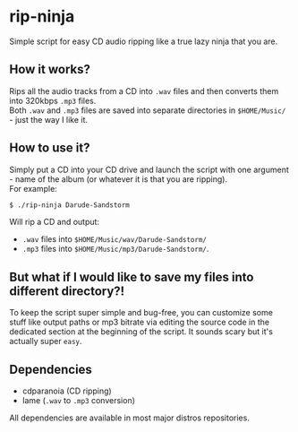 # rip-ninja
Simple script for easy CD audio ripping like a true lazy ninja that you are.

## How it works?
Rips all the audio tracks from a CD into `.wav` files and then converts them into 320kbps `.mp3` files.  
Both `.wav` and `.mp3` files are saved into separate directories in `$HOME/Music/` - just the way I like it.

## How to use it?
Simply put a CD into your CD drive and launch the script with one argument - name of the album (or whatever it is that you are ripping).  
For example:
```bash
$ ./rip-ninja Darude-Sandstorm
```
Will rip a CD and output: 
- `.wav` files into `$HOME/Music/wav/Darude-Sandstorm/`
- `.mp3` files into `$HOME/Music/mp3/Darude-Sandstorm/`.

## But what if I would like to save my files into different directory?!
To keep the script super simple and bug-free, you can customize some stuff like output paths or mp3 bitrate via editing the source code in the dedicated section at the beginning of the script. It sounds scary but it's actually super `easy`.

## Dependencies
- cdparanoia (CD ripping)
- lame (`.wav` to `.mp3` conversion)

All dependencies are available in most major distros repositories.
